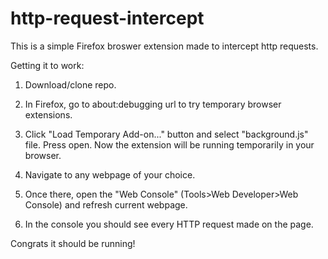 # http-request-intercept
This is a simple Firefox broswer extension made to intercept http requests. 

Getting it to work:
1) Download/clone repo.

2) In Firefox, go to about:debugging url to try temporary browser extensions.

3) Click "Load Temporary Add-on..." button and select "background.js" file. Press open. Now the extension will be running temporarily in your browser. 

4) Navigate to any webpage of your choice. 

5) Once there, open the "Web Console" (Tools>Web Developer>Web Console) and refresh current webpage.

6) In the console you should see every HTTP request made on the page.

Congrats it should be running! 
